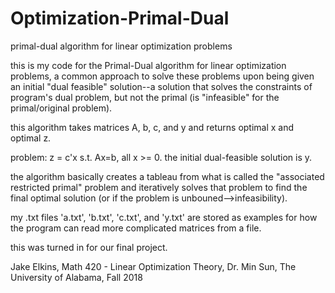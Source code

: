 # Optimization-Primal-Dual
primal-dual algorithm for linear optimization problems


this is my code for the Primal-Dual algorithm for linear optimization problems, a common approach to solve these problems
upon being given an initial "dual feasible" solution--a solution that solves the constraints of program's dual problem,
but not the primal (is "infeasible" for the primal/original problem). 

this algorithm takes matrices A, b, c, and y and returns optimal x and optimal z.

problem: z = c'x s.t. Ax=b, all x >= 0. the initial dual-feasible solution is y.

the algorithm basically creates a tableau from what is called the "associated restricted primal" problem and iteratively
solves that problem to find the final optimal solution (or if the problem is unbouned-->infeasibility).

my .txt files 'a.txt', 'b.txt', 'c.txt', and 'y.txt' are stored as examples for how the program can read more complicated
matrices from a file.

this was turned in for our final project.

Jake Elkins, Math 420 - Linear Optimization Theory, Dr. Min Sun, The University of Alabama, Fall 2018
